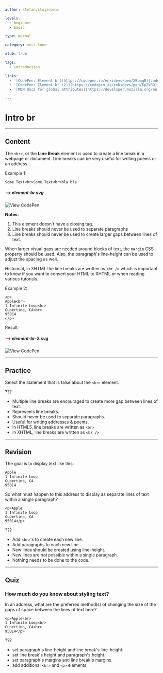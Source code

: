 ```yaml
---
author: stefan.stojanovic

levels:
  - beginner
  - basic

type: normal

category: must-know

stub: true

tags:
  - introduction
  
links:
  - '[CodePen: Element br](https://codepen.io/enkidevs/pen/XBpmqB){code}'
  - '[CodePen: Element br (2)](https://codepen.io/enkidevs/pen/EpZVRO){code}'
  - '[MDN docs for global attributes](https://developer.mozilla.org/en-US/docs/Web/HTML/Global_attributes){website}'

---
```

# Intro br
---
## Content

The `<br>`, or the **Line Break** element is used to create a line break in a webpage or document. Line breaks can be very useful for writing poems or an address.

Example 1:
```
Some Text<br>Some Text<br>bla bla
```

##### --> element-br.svg

![View CodePen](https://codepen.io/enkidevs/pen/XBpmqB)


**Notes:**
  1) This element doesn't have a closing tag.
  2) Line breaks should never be used to separate paragraphs
  3) Line breaks should never be used to create larger gaps between lines of text.
  
When larger visual gaps are needed around blocks of text, the `margin` CSS property should be used. Also, the paragraph's line-height can be used to adjust the spacing as well.

Historical, in XHTML the line breaks are written as `<br />` which is important to know if you want to convert your HTML to XHTML or when reading various tutorials.

Example 2:
```
<p>
Apple<br>
1 Infinite Loop<br>
Cupertino, CA<br>
95014
</p>
```
Result:

##### --> element-br-2.svg

![View CodePen](https://codepen.io/enkidevs/pen/EpZVRO)


---
## Practice

Select the statement that is false about the `<br>` element. 

???

* Multiple line breaks are encouraged to create more gap between lines of text.
* Represents line breaks. 
* Should never be used to separate paragraphs. 
* Useful for writing addresses & poems.
* In HTML5, line breaks are written as `<br>`
* In XHTML, line breaks are written as `<br />`


---
## Revision

The goal is to display text like this:  
```
Apple
1 Infinite Loop
Cupertino, CA
95014
```
So what must happen to this address to display as separate lines of text within a single paragraph? 
```
<p>Apple
1 Infinite Loop
Cupertino, CA
95014</p>
```
???

* Add `<br>`'s to create each new line.
* Add paragraphs to each new line. 
* New lines should be created using line-height.
* New lines are not possible within a single paragraph.
* Nothing needs to be done to the code.

---
## Quiz

### How much do you know about styling text?

In an address, what are the preferred method(s) of changing the size of the gaps of space between the lines of text here?

```
<p>Apple<br>
1 Infinite Loop<br>
Cupertino, CA<br>
95014</p>
```

???

* set paragraph's line-height and line break's line-height. 
* set line break's height and paragraph's height
* set paragraph's margins and line break's margins.
* add additional `<br>` and `<p>` elements

